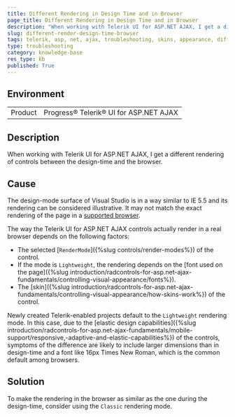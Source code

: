 ```yaml
---
title: Different Rendering in Design Time and in Browser
page_title: Different Rendering in Design Time and in Browser
description: "When working with Telerik UI for ASP.NET AJAX, I get a different rendering of controls in design-time and in the browser."
slug: different-render-design-time-browser
tags: telerik, asp, net, ajax, troubleshooting, skins, appearance, different, rendering, between, design, time, and, browser
type: troubleshooting
category: knowledge-base
res_type: kb
published: True
---
```


## Environment

<table>
	<tbody>
		<tr>
			<td>Product</td>
			<td>Progress® Telerik® UI for ASP.NET AJAX</td>
		</tr>
	</tbody>
</table>

## Description

When working with Telerik UI for ASP.NET AJAX, I get a different rendering of controls between the design-time and the browser.

## Cause

The design-mode surface of Visual Studio is in a way similar to IE 5.5 and its rendering can be considered illustrative. It may not match the exact rendering of the page in a [supported browser](https://www.telerik.com/aspnet-ajax/tech-sheets/browser-support).

The way the Telerik UI for ASP.NET AJAX controls actually render in a real browser depends on the following factors:

* The selected [`RenderMode`]({%slug controls/render-modes%}) of the control.
* If the mode is `Lightweight`, the rendering depends on the [font used on the page]({%slug introduction/radcontrols-for-asp.net-ajax-fundamentals/controlling-visual-appearance/fonts%}).
* The [skin]({%slug introduction/radcontrols-for-asp.net-ajax-fundamentals/controlling-visual-appearance/how-skins-work%}) of the control.

Newly created Telerik-enabled projects default to the `Lightweight` rendering mode. In this case, due to the [elastic design capabilities]({%slug introduction/radcontrols-for-asp.net-ajax-fundamentals/mobile-support/responsive,-adaptive-and-elastic-capabilities%}) of the controls, symptoms of the difference are likely to include larger dimensions than in design-time and a font like 16px Times New Roman, which is the common default among browsers.

## Solution

To make the rendering in the browser as similar as the one during the design-time, consider using the `Classic` rendering mode.
